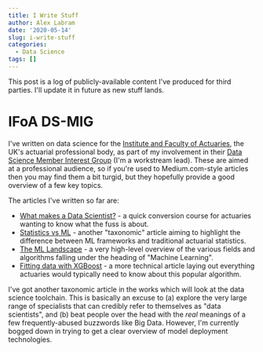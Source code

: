 ```yaml
---
title: I Write Stuff
author: Alex Labram
date: '2020-05-14'
slug: i-write-stuff
categories:
  - Data Science
tags: []
---
```


This post is a log of publicly-available content I've produced for third parties.  I'll update it in future as new stuff lands.

# IFoA DS-MIG

I've written on data science for the [Institute and Faculty of Actuaries](https://www.actuaries.org.uk/), the UK's actuarial professional body, as part of my involvement in their [Data Science Member Interest Group](https://www.actuaries.org.uk/practice-areas/general-insurance/member-interest-groups-migs/data-science-mig) (I'm a workstream lead).  These are aimed at a professional audience, so if you're used to Medium.com-style articles then you may find them a bit turgid, but they hopefully provide a good overview of a few key topics.

The articles I've written so far are:

* [What makes a Data Scientist?](https://www.actuaries.org.uk/news-and-insights/news/what-makes-data-scientist) - a quick conversion course for actuaries wanting to know what the fuss is about.
* [Statistics vs ML](https://www.actuaries.org.uk/news-and-insights/news/statistics-vs-machine-learning) - another "taxonomic" article aiming to highlight the difference between ML frameworks and traditional actuarial statistics.
* [The ML Landscape](https://www.actuaries.org.uk/news-and-insights/news/machine-learning-landscape) - a very high-level overview of the various fields and algorithms falling under the heading of "Machine Learning".
* [Fitting data with XGBoost](https://www.actuaries.org.uk/news-and-insights/news/article-fitting-data-xgboost) - a more technical article laying out everything actuaries would typically need to know about this popular algorithm.

I've got another taxonomic article in the works which will look at the data science toolchain.  This is basically an excuse to (a) explore the very large range of specialists that can credibly refer to themselves as "data scientists", and (b) beat people over the head with the *real* meanings of a few frequently-abused buzzwords like Big Data.  However, I'm currently bogged down in trying to get a clear overview of model deployment technologies.